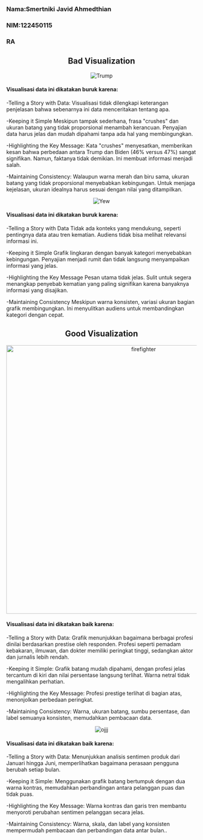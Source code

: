 ### Nama:Smertniki Javid Ahmedthian
### NIM:122450115
### RA

<div align="center">

## Bad Visualization

</div>

<div align="center">

![Trump](https://github.com/user-attachments/assets/bf68fa86-c715-421e-9c3a-3de299557b6d)

</div>

#### Visualisasi data ini dikatakan buruk karena:
-Telling a Story with Data: 
Visualisasi tidak dilengkapi keterangan penjelasan bahwa sebenarnya ini data menceritakan tentang apa. 

-Keeping it Simple
Meskipun tampak sederhana, frasa "crushes" dan ukuran batang yang tidak proporsional menambah kerancuan. Penyajian data harus jelas dan mudah dipahami tanpa ada hal yang membingungkan. 

-Highlighting the Key Message: 
Kata "crushes" menyesatkan, memberikan kesan bahwa perbedaan antara Trump dan Biden (46% versus 47%) sangat signifikan. Namun, faktanya tidak demikian. Ini membuat informasi menjadi salah. 

-Maintaining Consistency:
Walaupun warna merah dan biru sama, ukuran batang yang tidak proporsional menyebabkan kebingungan. Untuk menjaga kejelasan, ukuran idealnya harus sesuai dengan nilai yang ditampilkan.


<div align="center">

![Yew](https://github.com/user-attachments/assets/6ad37cd1-0a13-4c28-86da-bcf65cfe4e95)

</div>

#### Visualisasi data ini dikatakan buruk karena:
-Telling a Story with Data
Tidak ada konteks yang mendukung, seperti pentingnya data atau tren kematian. Audiens tidak bisa melihat relevansi informasi ini.

-Keeping it Simple
Grafik lingkaran dengan banyak kategori menyebabkan kebingungan. Penyajian menjadi rumit dan tidak langsung menyampaikan informasi yang jelas.

-Highlighting the Key Message
Pesan utama tidak jelas. Sulit untuk segera menangkap penyebab kematian yang paling signifikan karena banyaknya informasi yang disajikan.

-Maintaining Consistency
Meskipun warna konsisten, variasi ukuran bagian grafik membingungkan. Ini menyulitkan audiens untuk membandingkan kategori dengan cepat.

<div align="center">

## Good Visualization

</div>


<div align="center">

<img width="711" alt="firefighter" src="https://github.com/user-attachments/assets/a76cdfda-db2e-4d47-be42-532350837f31">

</div>

#### Visualisasi data ini dikatakan baik karena:
-Telling a Story with Data: Grafik menunjukkan bagaimana berbagai profesi dinilai berdasarkan prestise oleh responden. Profesi seperti pemadam kebakaran, ilmuwan, dan dokter memiliki peringkat tinggi, sedangkan aktor dan jurnalis lebih rendah.

-Keeping it Simple: Grafik batang mudah dipahami, dengan profesi jelas tercantum di kiri dan nilai persentase langsung terlihat. Warna netral tidak mengalihkan perhatian.

-Highlighting the Key Message: Profesi prestige terlihat di bagian atas, menonjolkan perbedaan peringkat.

-Maintaining Consistency: Warna, ukuran batang, sumbu persentase, dan label semuanya konsisten, memudahkan pembacaan data.


<div align="center">

![ojjj](https://github.com/user-attachments/assets/ffa5a1b4-6d57-434a-96de-e0021479f2cc)

</div>

#### Visualisasi data ini dikatakan baik karena:
-Telling a Story with Data: Menunjukkan analisis sentimen produk dari Januari hingga Juni, memperlihatkan bagaimana perasaan pengguna berubah setiap bulan.

-Keeping it Simple: Menggunakan grafik batang bertumpuk dengan dua warna kontras, memudahkan perbandingan antara pelanggan puas dan tidak puas.

-Highlighting the Key Message: Warna kontras dan garis tren membantu menyoroti perubahan sentimen pelanggan secara jelas.

-Maintaining Consistency: Warna, skala, dan label yang konsisten mempermudah pembacaan dan perbandingan data antar bulan..

